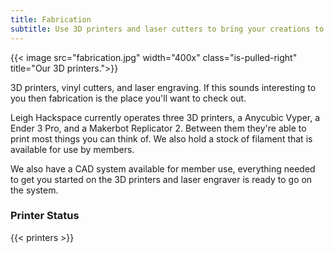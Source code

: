 ```yaml
---
title: Fabrication
subtitle: Use 3D printers and laser cutters to bring your creations to life.
---
```


{{< image src="fabrication.jpg" width="400x" class="is-pulled-right" title="Our 3D printers.">}}

3D printers, vinyl cutters, and laser engraving. If this sounds interesting to you then fabrication is the place you'll want to check out. 

Leigh Hackspace currently operates three 3D printers, a Anycubic Vyper, a Ender 3 Pro, and a Makerbot Replicator 2. Between them they're able to print most things you can think of. We also hold a stock of filament that is available for use by members.

We also have a CAD system available for member use, everything needed to get you started on the 3D printers and laser engraver is ready to go on the system.

### Printer Status

{{< printers >}}